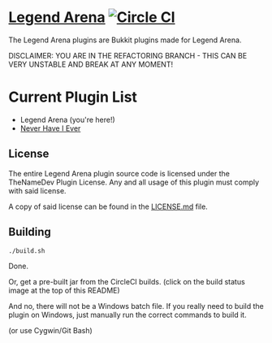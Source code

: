 # [Legend Arena](http://thenamedev.net/legendarena/) [![Circle CI](https://circleci.com/gh/LegendArenaMC/LegendArena.svg?style=svg)](https://circleci.com/gh/LegendArenaMC/LegendArena)

The Legend Arena plugins are Bukkit plugins made for Legend Arena.

DISCLAIMER: YOU ARE IN THE REFACTORING BRANCH - THIS CAN BE VERY UNSTABLE AND BREAK AT ANY MOMENT!

# Current Plugin List

* Legend Arena (you're here!)
* [Never Have I Ever](https://github.com/LegendArenaMC/NeverHaveIEver)

## License

The entire Legend Arena plugin source code is licensed under the TheNameDev Plugin License. Any and all usage of this plugin
must comply with said license.

A copy of said license can be found in the [LICENSE.md](https://github.com/LegendArenaMC/LegendArena/blob/dev/LICENSE.md) file.

## Building

```
./build.sh
```

Done.

Or, get a pre-built jar from the CircleCI builds. (click on the build status image at the top of this README)

And no, there will not be a Windows batch file. If you really need to build the plugin on Windows, just manually run the correct commands to build it.

(or use Cygwin/Git Bash)